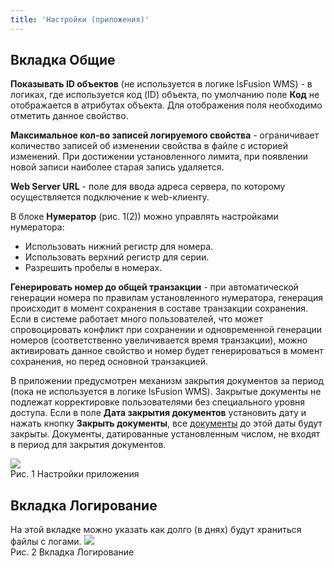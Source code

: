```yaml
---
title: 'Настройки (приложения)'
---
```


## Вкладка Общие
**Показывать ID объектов** (не используется в логике lsFusion WMS) - в логиках, где используется код (ID) объекта, 
по умолчанию поле **Код** не отображается в атрибутах объекта.  Для отображения поля необходимо отметить данное свойство.

**Максимальное кол-во записей логируемого свойства** - ограничивает количество записей об изменении свойства в файле с историей изменений. 
При достижении установленного лимита, при появлении новой записи наиболее старая запись удаляется.

**Web Server URL** - поле для ввода адреса сервера, по которому осуществляется подключение к web-клиенту.

В блоке **Нумератор** (рис. 1(2)) можно управлять настройками нумератора: 
- Использовать нижний регистр для номера.
- Использовать верхний регистр для серии.
- Разрешить пробелы в номерах.

**Генерировать номер до общей транзакции** - при автоматической генерации номера по правилам установленного нумератора, 
генерация происходит в момент сохранения в составе транзакции сохранения. Если в системе работает много пользователей, 
что может спровоцировать конфликт при сохранении и одновременной генерации номеров (соответственно увеличивается время транзакции), 
можно активировать данное свойство и номер будет генерироваться в момент сохранения, но перед основной транзакцией.

В приложении предусмотрен механизм закрытия документов за период (пока не используется в логике lsFusion WMS). 
Закрытые документы не подлежат корректировке пользователями без специального уровня доступа. 
Если в поле **Дата закрытия документов** установить дату и нажать кнопку **Закрыть документы**, все [документы](../control/documents/documents.md) до этой даты будут закрыты. 
Документы, датированные установленным числом, не входят в период для закрытия документов.

![](img/app_settings1.png)  
Рис. 1 Настройки приложения  


## Вкладка Логирование
На этой вкладке можно указать как долго (в днях) будут храниться файлы с логами.
![](img/app_settings2.png)  
Рис. 2 Вкладка Логирование  
